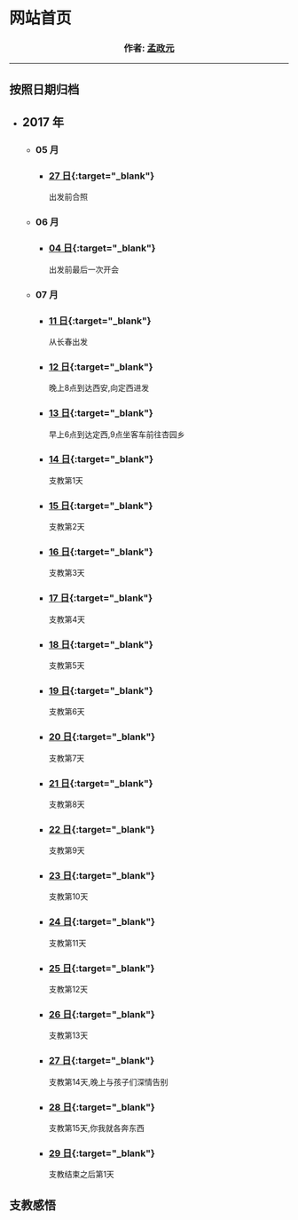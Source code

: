 # 网站首页

<h3 align="center">
作者:  <a href="//twesix.cn">孟政元</a>
</h3>
<link href="style.css" rel="stylesheet" >

---

## 按照日期归档

- ## 2017 年
  - ### 05 月
    - ### [27 日](daily/2017/05/27){:target="_blank"}
      出发前合照
  - ### 06 月
    - ### [04 日](daily/2017/06/04){:target="_blank"}
      出发前最后一次开会
  - ### 07 月
    - ### [11 日](daily/2017/07/11){:target="_blank"}
      从长春出发
    - ### [12 日](daily/2017/07/12){:target="_blank"}
      晚上8点到达西安,向定西进发
    - ### [13 日](daily/2017/07/13){:target="_blank"}
      早上6点到达定西,9点坐客车前往杏园乡
    - ### [14 日](daily/2017/07/14){:target="_blank"}
      支教第1天
    - ### [15 日](daily/2017/07/15){:target="_blank"}
      支教第2天
    - ### [16 日](daily/2017/07/16){:target="_blank"}
      支教第3天
    - ### [17 日](daily/2017/07/17){:target="_blank"}
      支教第4天
    - ### [18 日](daily/2017/07/18){:target="_blank"}
      支教第5天
    - ### [19 日](daily/2017/07/19){:target="_blank"}
      支教第6天
    - ### [20 日](daily/2017/07/20){:target="_blank"}
      支教第7天
    - ### [21 日](daily/2017/07/21){:target="_blank"}
      支教第8天
    - ### [22 日](daily/2017/07/22){:target="_blank"}
      支教第9天
    - ### [23 日](daily/2017/07/23){:target="_blank"}
      支教第10天
    - ### [24 日](daily/2017/07/24){:target="_blank"}
      支教第11天
    - ### [25 日](daily/2017/07/25){:target="_blank"}
      支教第12天
    - ### [26 日](daily/2017/07/26){:target="_blank"}
      支教第13天
    - ### [27 日](daily/2017/07/27){:target="_blank"}
      支教第14天,晚上与孩子们深情告别
    - ### [28 日](daily/2017/07/28){:target="_blank"}
      支教第15天,你我就各奔东西
    - ### [29 日](daily/2017/07/29){:target="_blank"}
      支教结束之后第1天

## 支教感悟